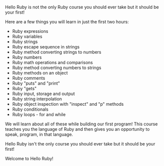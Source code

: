 Hello Ruby is not the only Ruby course you should ever take but it should be your first!

Here are a few things you will learn in just the first two hours:
* Ruby expressions
* Ruby variables
* Ruby strings
* Ruby escape sequence in strings
* Ruby method converting strings to numbers
* Ruby numbers
* Ruby math operations and comparisons
* Ruby method converting numbers to strings
* Ruby methods on an object
* Ruby comments
* Ruby "puts" and "print"
* Ruby "gets"
* Ruby input, storage and output
* Ruby string interpolation
* Ruby object inspection with "inspect" and "p" methods
* Ruby conditionals
* Ruby loops - for and while

We will learn about all of these while building our first program! This course teaches you the language of Ruby and then gives you an opportunity to speak, program, in that language.

Hello Ruby isn't the only course you should ever take but it should be your first!

Welcome to Hello Ruby!
